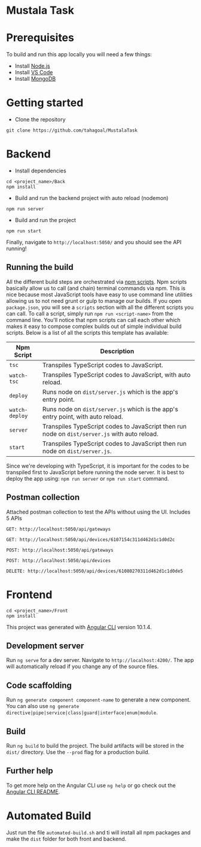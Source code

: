# Mustala Task

# Prerequisites

To build and run this app locally you will need a few things:

- Install [Node.js](https://nodejs.org/en/)
- Install [VS Code](https://code.visualstudio.com/)
- Install [MongoDB](https://www.mongodb.com/try/download/community)

# Getting started

- Clone the repository

```
git clone https://github.com/tahagoal/MustalaTask
```

# Backend

- Install dependencies

```
cd <project_name>/Back
npm install
```

- Build and run the backend project with auto reload (nodemon)

```
npm run server
```

- Build and run the project

```
npm run start
```

Finally, navigate to `http://localhost:5050/` and you should see the API running!


## Running the build

All the different build steps are orchestrated via [npm scripts](https://docs.npmjs.com/misc/scripts).
Npm scripts basically allow us to call (and chain) terminal commands via npm.
This is nice because most JavaScript tools have easy to use command line utilities allowing us to not need grunt or gulp to manage our builds.
If you open `package.json`, you will see a `scripts` section with all the different scripts you can call.
To call a script, simply run `npm run <script-name>` from the command line.
You'll notice that npm scripts can call each other which makes it easy to compose complex builds out of simple individual build scripts.
Below is a list of all the scripts this template has available:

| Npm Script     | Description                                                                                   |
| -------------- | --------------------------------------------------------------------------------------------- |
| `tsc`          | Transpiles TypeScript codes to JavaScript.                                                    |
| `watch-tsc`    | Transpiles TypeScript codes to JavaScript, with auto reload.                                  |
| `deploy`       | Runs node on `dist/server.js` which is the app's entry point.                                 |
| `watch-deploy` | Runs node on `dist/server.js` which is the app's entry point, with auto reload.               |
| `server`       | Transpiles TypeScript codes to JavaScript then run node on `dist/server.js` with auto reload. |
| `start`        | Transpiles TypeScript codes to JavaScript then run node on `dist/server.js`.                  |

Since we're developing with TypeScript, it is important for the codes to be transpiled first to JavaScript before running the node server. It is best to deploy the app using: `npm run server` or `npm run start` command.

## Postman collection
Attached postman collection to test the APIs without using the UI.
Includes 5 APIs

```
GET: http://localhost:5050/api/gateways
```

```
GET: http://localhost:5050/api/devices/6107154c311d462d1c1d0d2c
```

```
POST: http://localhost:5050/api/gateways
```

```
POST: http://localhost:5050/api/devices
```

```
DELETE: http://localhost:5050/api/devices/61080270311d462d1c1d0de5
```


# Frontend

```
cd <project_name>/Front
npm install
```

This project was generated with [Angular CLI](https://github.com/angular/angular-cli) version 10.1.4.

## Development server

Run `ng serve` for a dev server. Navigate to `http://localhost:4200/`. The app will automatically reload if you change any of the source files.

## Code scaffolding

Run `ng generate component component-name` to generate a new component. You can also use `ng generate directive|pipe|service|class|guard|interface|enum|module`.

## Build

Run `ng build` to build the project. The build artifacts will be stored in the `dist/` directory. Use the `--prod` flag for a production build.

## Further help

To get more help on the Angular CLI use `ng help` or go check out the [Angular CLI README](https://github.com/angular/angular-cli/blob/master/README.md).


# Automated Build

Just run the file `automated-build.sh` and ti will install all npm packages and make the `dist` folder for both front and backend.